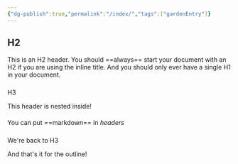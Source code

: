 ```yaml
---
{"dg-publish":true,"permalink":"/index/","tags":["gardenEntry"]}
---
```


## H2

This is an H2 header. You should ==always== start your document with an H2 if you are using the inline title. And you should only ever have a single H1 in your document.
### 

H3

This header is nested inside!

#### 

You can put ==markdown== in _headers_

### 

We're back to H3

And that's it for the outline!


